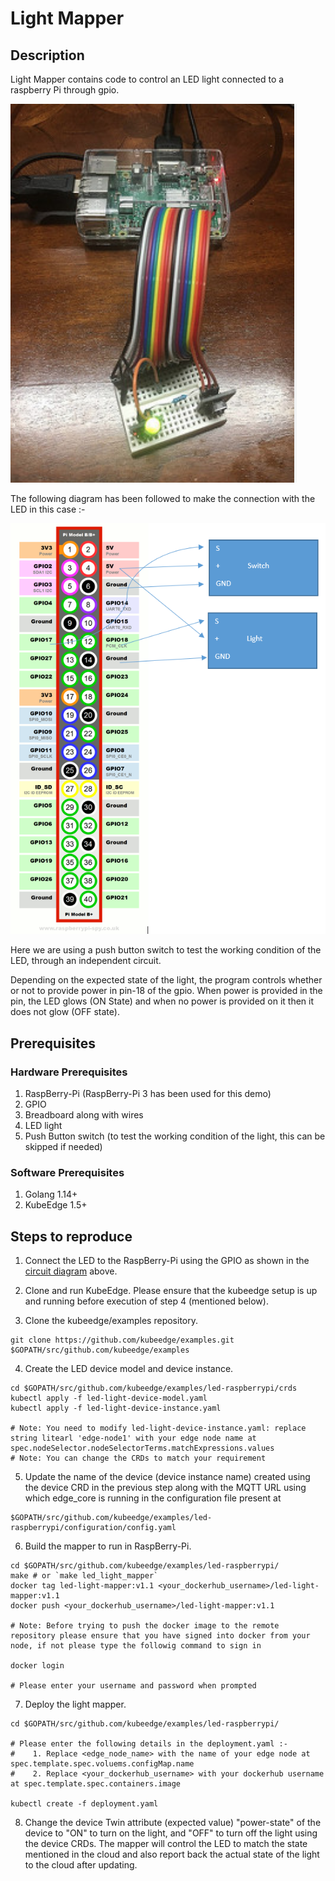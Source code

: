 # Light Mapper


 ## Description

Light Mapper contains code to control an LED light connected to a raspberry Pi through gpio.

<img src="images/raspberry-pi.png">

The following diagram has been followed to make the connection with the
LED in this case :-

<img src="images/raspberry-pi-wiring.png">

Here we are using a push button  switch to test the working condition of the LED, through an independent  circuit.

Depending on the expected state of the light, the program controls whether or not to provide power in pin-18 of the gpio.
When power is provided in the pin, the LED glows (ON State) and when no power is provided on it then it does not glow (OFF state).



## Prerequisites

### Hardware Prerequisites

1. RaspBerry-Pi (RaspBerry-Pi 3 has been used for this demo)
2. GPIO
3. Breadboard along with wires
4. LED light
5. Push Button switch (to test the working condition of the light, this can be skipped if needed)

### Software Prerequisites

1. Golang 1.14+
2. KubeEdge 1.5+

## Steps to reproduce

1. Connect the LED to the RaspBerry-Pi using the GPIO as shown in the [circuit diagram](images/raspberry-pi-wiring.png) above.

2. Clone and run KubeEdge.
    Please ensure that the kubeedge setup is up and running before execution of step 4 (mentioned below).

3. Clone the kubeedge/examples repository.

```console
git clone https://github.com/kubeedge/examples.git $GOPATH/src/github.com/kubeedge/examples
```

4. Create the LED device model and device instance.

```console
cd $GOPATH/src/github.com/kubeedge/examples/led-raspberrypi/crds
kubectl apply -f led-light-device-model.yaml
kubectl apply -f led-light-device-instance.yaml

# Note: You need to modify led-light-device-instance.yaml: replace string litearl 'edge-node1' with your edge node name at spec.nodeSelector.nodeSelectorTerms.matchExpressions.values
# Note: You can change the CRDs to match your requirement
```

 5. Update the name of the device (device instance name) created using the device CRD in the previous step along with the MQTT URL using which edge_core is running in the configuration file present at
 ```console
 $GOPATH/src/github.com/kubeedge/examples/led-raspberrypi/configuration/config.yaml
 ```

 6. Build the mapper to run in RaspBerry-Pi.

```shell
cd $GOPATH/src/github.com/kubeedge/examples/led-raspberrypi/
make # or `make led_light_mapper`
docker tag led-light-mapper:v1.1 <your_dockerhub_username>/led-light-mapper:v1.1
docker push <your_dockerhub_username>/led-light-mapper:v1.1

# Note: Before trying to push the docker image to the remote repository please ensure that you have signed into docker from your node, if not please type the followig command to sign in

docker login

# Please enter your username and password when prompted

```

 7. Deploy the light mapper.

```console
cd $GOPATH/src/github.com/kubeedge/examples/led-raspberrypi/

# Please enter the following details in the deployment.yaml :-
#    1. Replace <edge_node_name> with the name of your edge node at spec.template.spec.voluems.configMap.name
#    2. Replace <your_dockerhub_username> with your dockerhub username at spec.template.spec.containers.image

kubectl create -f deployment.yaml
```

  8. Change the device Twin attribute (expected value) "power-state" of the device to "ON" to turn on the light, and
 "OFF" to turn off the light using the device CRDs. The mapper will control the LED to match the state mentioned in the cloud and also report back
 the actual state of the light to the cloud after updating.


